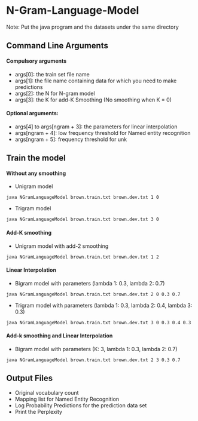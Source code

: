 # N-Gram-Language-Model
Note: Put the java program and the datasets under the same directory

## Command Line Arguments
#### Compulsory arguments
- args[0]: the train set file name
- args[1]: the file name containing data for which you need to make predictions
- args[2]: the N for N-gram model
- args[3]: the K for add-K Smoothing (No smoothing when K = 0)

#### Optional arguments:
- args[4] to args[ngram + 3]: the parameters for linear interpolation
- args[ngram + 4]: low frequency threshold for Named entity recognition
- args[ngram + 5]: frequency threshold for unk

## Train the model 
#### Without any smoothing
- Unigram model
```
java NGramLanguageModel brown.train.txt brown.dev.txt 1 0
```
- Trigram model
```
java NGramLanguageModel brown.train.txt brown.dev.txt 3 0
```
#### Add-K smoothing
- Unigram model with add-2 smoothing
```
java NGramLanguageModel brown.train.txt brown.dev.txt 1 2
```

#### Linear Interpolation
- Bigram model with parameters (lambda 1: 0.3, lambda 2: 0.7)
```
java NGramLanguageModel brown.train.txt brown.dev.txt 2 0 0.3 0.7
```

- Trigram model with parameters (lambda 1: 0.3, lambda 2: 0.4, lambda 3: 0.3)
```
java NGramLanguageModel brown.train.txt brown.dev.txt 3 0 0.3 0.4 0.3
```

#### Add-k smoothing and Linear Interpolation 
- Bigram model with parameters (K: 3, lambda 1: 0.3, lambda 2: 0.7)
```
java NGramLanguageModel brown.train.txt brown.dev.txt 2 3 0.3 0.7
```
## Output Files
- Original vocabulary count
- Mapping list for Named Entity Recognition
- Log Probability Predictions for the prediction data set
- Print the Perplexity
